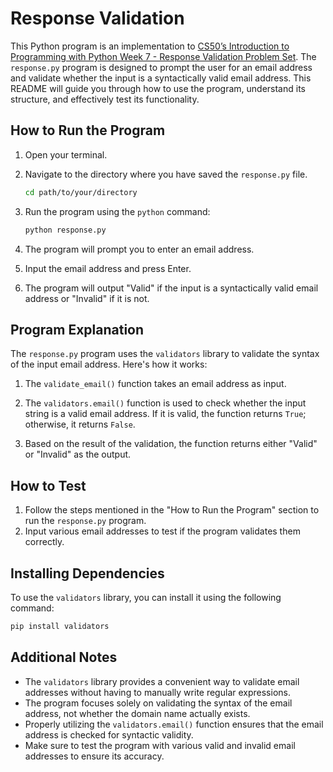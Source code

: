 # Response Validation

This Python program is an implementation to [CS50’s Introduction to Programming with Python Week 7 - Response Validation Problem Set](https://cs50.harvard.edu/python/2022/psets/7/response/). The `response.py` program is designed to prompt the user for an email address and validate whether the input is a syntactically valid email address. This README will guide you through how to use the program, understand its structure, and effectively test its functionality.

## How to Run the Program

1. Open your terminal.
2. Navigate to the directory where you have saved the `response.py` file.

   ```sh
   cd path/to/your/directory
   ```

3. Run the program using the `python` command:

   ```sh
   python response.py
   ```

4. The program will prompt you to enter an email address.
5. Input the email address and press Enter.
6. The program will output "Valid" if the input is a syntactically valid email address or "Invalid" if it is not.

## Program Explanation

The `response.py` program uses the `validators` library to validate the syntax of the input email address. Here's how it works:

1. The `validate_email()` function takes an email address as input.

2. The `validators.email()` function is used to check whether the input string is a valid email address. If it is valid, the function returns `True`; otherwise, it returns `False`.

3. Based on the result of the validation, the function returns either "Valid" or "Invalid" as the output.

## How to Test

1. Follow the steps mentioned in the "How to Run the Program" section to run the `response.py` program.
2. Input various email addresses to test if the program validates them correctly.

## Installing Dependencies

To use the `validators` library, you can install it using the following command:

```sh
pip install validators
```

## Additional Notes

- The `validators` library provides a convenient way to validate email addresses without having to manually write regular expressions.
- The program focuses solely on validating the syntax of the email address, not whether the domain name actually exists.
- Properly utilizing the `validators.email()` function ensures that the email address is checked for syntactic validity.
- Make sure to test the program with various valid and invalid email addresses to ensure its accuracy.